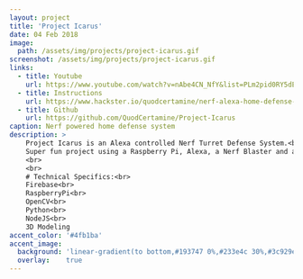 ```yaml
---
layout: project
title: 'Project Icarus'
date: 04 Feb 2018
image:  
  path: /assets/img/projects/project-icarus.gif
screenshot: /assets/img/projects/project-icarus.gif
links:
  - title: Youtube
    url: https://www.youtube.com/watch?v=nAbe4CN_NfY&list=PLm2pid0RY5dEpCS_2eUWyErOQre9ZqB6Z
  - title: Instructions
    url: https://www.hackster.io/quodcertamine/nerf-alexa-home-defense-turrent-a50dd1
  - title: Github
    url: https://github.com/QuodCertamine/Project-Icarus
caption: Nerf powered home defense system
description: >
    Project Icarus is an Alexa controlled Nerf Turret Defense System.<br>
    Super fun project using a Raspberry Pi, Alexa, a Nerf Blaster and a bunch of scrap wood! OpenCV is also used for tracking.
    <br>
    <br>
    # Technical Specifics:<br>
    Firebase<br>
    RaspberryPi<br>
    OpenCV<br>
    Python<br>
    NodeJS<br>
    3D Modeling
accent_color: '#4fb1ba'
accent_image:
  background: 'linear-gradient(to bottom,#193747 0%,#233e4c 30%,#3c929e 50%,#d5d5d4 70%,#cdccc8 100%)'
  overlay:    true
---
```

